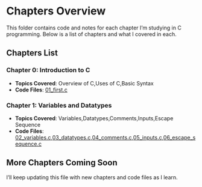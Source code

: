 # Chapters Overview

This folder contains code and notes for each chapter I’m studying in C programming. Below is a list of chapters and what I covered in each.

## Chapters List

### Chapter 0: Introduction to C
- **Topics Covered**: Overview of C,Uses of C,Basic Syntax
- **Code Files**: [01_first.c](./Chapter%200(Introduction%20to%20C)/01_first.c)

### Chapter 1: Variables and Datatypes
- **Topics Covered**: Variables,Datatypes,Comments,Inputs,Escape Sequence
- **Code Files**: [02_variables.c](./Chapter%201(Variables%20and%20Datatypes)/02_variables.c),[03_datatypes.c](./Chapter%201(Variables%20and%20Datatypes)/03_datatypes.c),[04_comments.c](./Chapter%201(Variables%20and%20Datatypes)/04_comments.c),[05_inputs.c](./Chapter%201(Variables%20and%20Datatypes)/05_inputs.c),[06_escape_sequence.c](./Chapter%201(Variables%20and%20Datatypes)/06_escape_sequence.c)


## More Chapters Coming Soon
I’ll keep updating this file with new chapters and code files as I learn.
